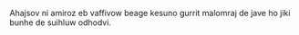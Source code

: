 Ahajsov ni amiroz eb vaffivow beage kesuno gurrit malomraj de jave ho jiki bunhe de suihluw odhodvi.